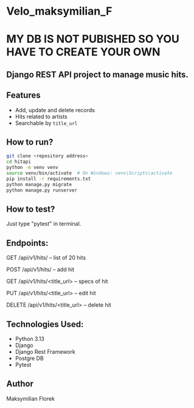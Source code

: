 # Velo_maksymilian_F
# MY DB IS NOT PUBISHED SO YOU HAVE TO CREATE YOUR OWN

## Django REST API project to manage music hits.

## Features

- Add, update and delete records
- Hits related to artists
- Searchable by `title_url`

## How to run?

```bash
git clone <repository address>
cd hitapi
python -m venv venv
source venv/bin/activate  # On Windows: venv\Scripts\activate
pip install -r requirements.txt
python manage.py migrate
python manage.py runserver
```

## How to test?
Just type "pytest" in terminal. 

## Endpoints:
GET /api/v1/hits/ – list of 20 hits

POST /api/v1/hits/ – add hit

GET /api/v1/hits/<title_url> – specs of hit 

PUT /api/v1/hits/<title_url> – edit hit

DELETE /api/v1/hits/<title_url> – delete hit

## Technologies Used:
* Python 3.13
* Django
* Django Rest Framework
* Postgre DB
* Pytest

## Author
Maksymilian Florek
